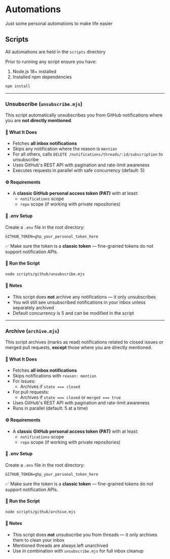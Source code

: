 # Automations

Just some personal automations to make life easier

## Scripts

All automations are held in the `scripts` directory

Prior to running any script ensure you have:

1. Node.js 18+ installed
2. Installed npm dependencies

```bash
npm install
```

---

### Unsubscribe (`unsubscribe.mjs`)

This script automatically unsubscribes you from GitHub notifications where you are **not directly mentioned**.

#### 📌 What It Does

- Fetches **all inbox notifications**
- Skips any notification where the reason is `mention`
- For all others, calls `DELETE /notifications/threads/:id/subscription` to unsubscribe
- Uses GitHub's REST API with pagination and rate-limit awareness
- Executes requests in parallel with safe concurrency (default: 5)

#### ⚙️ Requirements

- A **classic GitHub personal access token (PAT)** with at least:
  - `notifications` scope
  - `repo` scope (if working with private repositories)

#### 🔐 .env Setup

Create a `.env` file in the root directory:

```
GITHUB_TOKEN=ghp_your_personal_token_here
```

✅ Make sure the token is a **classic token** — fine-grained tokens do not support notification APIs.

#### 🚀 Run the Script

```bash
node scripts/github/unsubscribe.mjs
```

#### 🧠 Notes

- This script does **not** archive any notifications — it only unsubscribes
- You will still see unsubscribed notifications in your inbox unless separately archived
- Default concurrency is 5 and can be modified in the script

---

### Archive (`archive.mjs`)

This script archives (marks as read) notifications related to closed issues or merged pull requests, **except** those where you are directly mentioned.

#### 📌 What It Does

- Fetches **all inbox notifications**
- Skips notifications with `reason: mention`
- For issues:
  - Archives if `state === closed`
- For pull requests:
  - Archives if `state === closed` or `merged === true`
- Uses GitHub's REST API with pagination and rate-limit awareness
- Runs in parallel (default: 5 at a time)

#### ⚙️ Requirements

- A **classic GitHub personal access token (PAT)** with at least:
  - `notifications` scope
  - `repo` scope (if working with private repositories)

#### 🔐 .env Setup

Create a `.env` file in the root directory:

```
GITHUB_TOKEN=ghp_your_personal_token_here
```

✅ Make sure the token is a **classic token** — fine-grained tokens do not support notification APIs.

#### 🚀 Run the Script

```bash
node scripts/github/archive.mjs
```

#### 🧠 Notes

- This script does **not** unsubscribe you from threads — it only archives them to clean your inbox
- Mentioned threads are always left unarchived
- Use in combination with `unsubscribe.mjs` for full inbox cleanup
